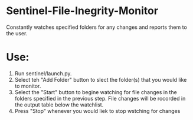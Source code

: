 # Sentinel-File-Inegrity-Monitor
Constantly watches specified folders for any changes and reports them to the user.

# Use:
1. Run sentinel/launch.py.
2. Select teh "Add Folder" button to slect the folder(s) that you would like to monitor.
3. Select the "Start" button to begine watching for file changes in the folders specified in the previous step. File changes will be rocorded in the output table below the watchlist.
5. Press "Stop" whenever you would liek to stop wstching for changes
